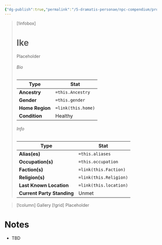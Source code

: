 ```yaml
---
{"dg-publish":true,"permalink":"/5-dramatis-personae/npc-compendium/prologue/ike/","noteIcon":""}
---
```



> [!infobox]
> # Ike
> Placeholder
> ###### Bio
> Type |  Stat |
> ---|---|
> **Ancestry** | `=this.Ancestry` |
> **Gender** | `=this.gender` |
> **Home Region** | `=link(this.home)` |
> **Condition** | Healthy |
> ###### Info
> Type |  Stat |
> ---|---|
> **Alias(es)** | `=this.aliases` |
> **Occupation(s)** | `=this.occupation` |
> **Faction(s)** | `=link(this.Faction)` |
> **Religion(s)** | `=link(this.Religion)` |
> **Last Known Location** | `=link(this.location)` |
> **Current Party Standing** | Unmet |

> [!column] Gallery 
> [!grid] 
> Placeholder

# Notes

- TBD

